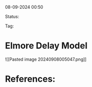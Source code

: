 08-09-2024 00:50

Status:

Tag:


# Elmore Delay Model





![[Pasted image 20240908005047.png]]





# References:

